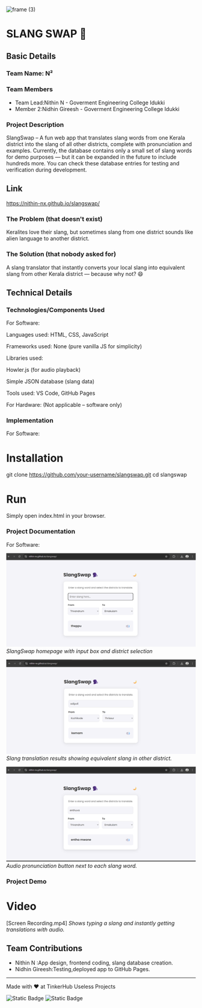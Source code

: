 <img width="3188" height="1202" alt="frame (3)" src="https://github.com/user-attachments/assets/517ad8e9-ad22-457d-9538-a9e62d137cd7" />


# SLANG SWAP 🎯


## Basic Details
### Team Name: N²


### Team Members
- Team Lead:Nithin N - Goverment Engineering College Idukki
- Member 2:Nidhin Gireesh - Goverment Engineering College Idukki


### Project Description
SlangSwap – A fun web app that translates slang words from one Kerala district into the slang of all other districts, complete with pronunciation and examples.
Currently, the database contains only a small set of slang words for demo purposes — but it can be expanded in the future to include hundreds more.
You can check these database entries for testing and verification during development.
## Link 
https://nithin-nx.github.io/slangswap/

### The Problem (that doesn't exist)
Keralites love their slang, but sometimes slang from one district sounds like alien language to another district.

### The Solution (that nobody asked for)
A slang translator that instantly converts your local slang into equivalent slang from  other Kerala district — because why not? 😄

## Technical Details
### Technologies/Components Used
For Software:

Languages used: HTML, CSS, JavaScript

Frameworks used: None (pure vanilla JS for simplicity)

Libraries used:

Howler.js (for audio playback)

Simple JSON database (slang data)

Tools used: VS Code, GitHub Pages

For Hardware: (Not applicable – software only)
### Implementation
For Software:
# Installation
git clone https://github.com/your-username/slangswap.git
cd slangswap


# Run
Simply open index.html in your browser.

### Project Documentation
For Software:


![Screenshot1](Screenshot1.png)
*SlangSwap homepage with input box and district selection*

![Screenshot2](Screenshot2.png)
*Slang translation results showing equivalent slang in other district.*

![Screenshot3](Screenshot3.png)
*Audio pronunciation button next to each slang word.*







### Project Demo
# Video
[Screen Recording.mp4]
*Shows typing a slang and instantly getting translations with audio.*


## Team Contributions
- Nithin N :App design, frontend coding, slang database creation.
- Nidhin Gireesh:Testing,deployed app to GitHub Pages.


---
Made with ❤️ at TinkerHub Useless Projects 

![Static Badge](https://img.shields.io/badge/TinkerHub-24?color=%23000000&link=https%3A%2F%2Fwww.tinkerhub.org%2F)
![Static Badge](https://img.shields.io/badge/UselessProjects--25-25?link=https%3A%2F%2Fwww.tinkerhub.org%2Fevents%2FQ2Q1TQKX6Q%2FUseless%2520Projects)




